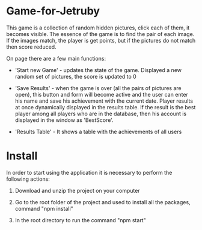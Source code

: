 # Game-for-Jetruby

This game is a collection of random hidden pictures, click each of them, it becomes visible. The essence of the game is to 
find the pair of each image. If the images match, the player is get points, but if the pictures do not match then score reduced.

On page there are a few main functions:

- 'Start new Game' - updates the state of the game. Displayed a new random set of pictures, the score is updated to 0

- 'Save Results' - when the game is over (all the pairs of pictures are open), this button and form will become 
  active and the user can enter his name and save his achievement with the current date. Player results at once dynamically 
  displayed in the results table. If the result is the best player among all players who are in the database, 
  then his account is displayed in the window as 'BestScore'.

- 'Results Table' - It shows a table with the achievements of all users

# Install 

In order to start using the application it is necessary to perform the following actions:

  1. Download and unzip the project on your computer
  
  2. Go to the root folder of the project and used to install all the packages, command "npm install"
  
  3. In the root directory to run the command "npm start"
